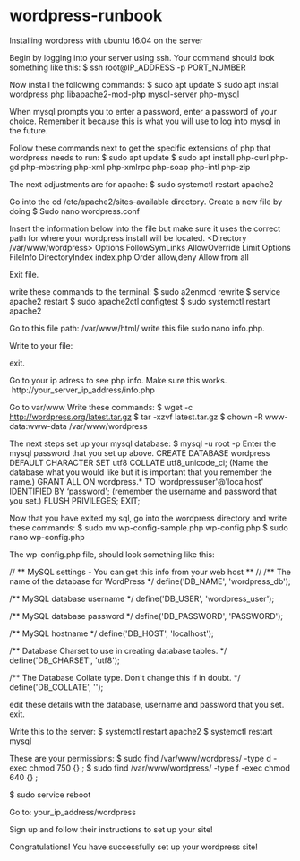# wordpress-runbook
Installing wordpress with ubuntu 16.04 on the server

Begin by logging into your server using ssh.
Your command should look something like this:
  $ ssh root@IP_ADDRESS -p PORT_NUMBER


Now install the following commands:
$ sudo apt update
$ sudo apt install wordpress php libapache2-mod-php mysql-server php-mysql

When mysql prompts you to enter a password, enter a password of your choice. Remember it because this is what you will use to log into mysql in the future.

Follow these commands next to get the specific extensions of php that wordpress needs to run:
$ sudo apt update
$ sudo apt install php-curl php-gd php-mbstring php-xml php-xmlrpc php-soap php-intl php-zip

The next adjustments are for apache:
$ sudo systemctl restart apache2

Go into the cd /etc/apache2/sites-available directory. Create a new file by doing $ Sudo nano wordpress.conf 

Insert the information below into the file but make sure it uses the correct path for where your wordpress install will be located.
<Directory /var/www/wordpress>
    Options FollowSymLinks
    AllowOverride Limit Options FileInfo
    DirectoryIndex index.php
    Order allow,deny
    Allow from all
</Directory>

Exit file.

write these commands to the terminal: 
$ sudo a2enmod rewrite
$ service apache2 restart
$ sudo apache2ctl configtest
$ sudo systemctl restart apache2

Go to this file path:  /var/www/html/
write this file sudo nano info.php.

Write to your file: 
<?php
				phpinfo();
 ?>
 
exit.

Go to your ip adress to see php info. Make sure this works.
 http://your_server_ip_address/info.php
 
 Go to var/www
 Write these commands: 
 $ wget -c http://wordpress.org/latest.tar.gz
 $ tar -xzvf latest.tar.gz
 $ chown -R www-data:www-data /var/www/wordpress
 
 The next steps set up your mysql database: 
 $ mysql -u root -p
   Enter the mysql password that you set up above.
    CREATE DATABASE wordpress DEFAULT CHARACTER SET utf8 COLLATE utf8_unicode_ci; (Name the database what you would like but it is important that you remember the name.)
    GRANT ALL ON wordpress.* TO 'wordpressuser'@'localhost' IDENTIFIED BY ‘password'; (remember the username and password that you set.)
    FLUSH PRIVILEGES;
    EXIT;
    
Now that you have exited my sql, go into the wordpress directory and write these commands:
$ sudo mv wp-config-sample.php wp-config.php
$ sudo nano wp-config.php

The wp-config.php file, should look something like this:

// ** MySQL settings - You can get this info from your web host ** //
/** The name of the database for WordPress */
define('DB_NAME', 'wordpress_db');

/** MySQL database username */
define('DB_USER', 'wordpress_user');

/** MySQL database password */
define('DB_PASSWORD', 'PASSWORD');

/** MySQL hostname */
define('DB_HOST', 'localhost');

/** Database Charset to use in creating database tables. */
define('DB_CHARSET', 'utf8');

/** The Database Collate type. Don't change this if in doubt. */
define('DB_COLLATE', '');

edit these details with the database, username and password that you set.
exit.

Write this to the server:
$ systemctl restart apache2
$ systemctl restart mysql

These are your permissions:
$ sudo find /var/www/wordpress/ -type d -exec chmod 750 {} \;
$ sudo find /var/www/wordpress/ -type f -exec chmod 640 {} \;

$ sudo service reboot

Go to: your_ip_address/wordpress

Sign up and follow their instructions to set up your site!

Congratulations! You have successfully set up your wordpress site!

   
